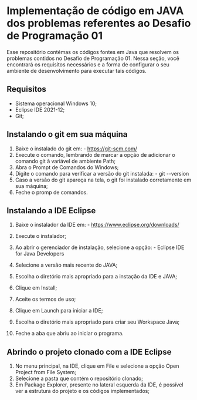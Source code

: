 # Implementação de código em JAVA dos problemas referentes ao Desafio de Programação 01
Esse repositório contémas os códigos fontes em Java que resolvem os problemas contidos no Desafio de Programação 01.
Nessa seção, você encontrará os requisitos necessários e a forma de configurar o seu ambiente de desenvolvimento para executar tais 
códigos.

## Requisitos 
 * Sistema operacional Windows 10;
 * Eclipse IDE 2021-12;
 * Git;

## Instalando o git em sua máquina
 1. Baixe o instalado do git em:
		- https://git-scm.com/
 2. Execute o comando, lembrando de marcar a opção de adicionar o comando git à variável de ambiente Path;
 3. Abra o Prompt de Comandos do Windows;
 4. Digite o comando para verificar a versão do git instalada:
		- git --version
 5. Caso a versão do git apareça na tela, o git foi instalado corretamente em sua máquina;
 6. Feche o promp de comandos.
		
## Instalando a IDE Eclipse
1. Baixe o instalador da IDE em:
		- https://www.eclipse.org/downloads/
		
2. Execute o instalador;
3. Ao abrir o gerenciador de instalação, selecione a opção:
		- Eclipse IDE for Java Developers
	
4. Selecione a versão mais recente do JAVA;
5. Escolha o diretório mais apropriado para a instação da IDE e JAVA;
6. Clique em Install;
7. Aceite os termos de uso;
8. Clique em Launch para iniciar a IDE;
9. Escolha o diretório mais apropriado para criar seu Workspace Java;
10. Feche a aba que abriu ao iniciar o programa.
	
## Abrindo o projeto clonado com a IDE Eclipse
1. No menu principal, na IDE, clique em File e selecione a opção Open Project from File System;
2. Selecione a pasta que contém o repositório clonado;
3. Em Package Explorer, presente no lateral esquerda da IDE, é possível ver a estrutura do projeto e os códigos implementados;